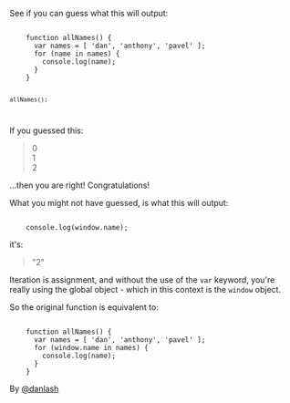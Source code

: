 See if you can guess what this will output:

<code>
    function allNames() {
      var names = [ 'dan', 'anthony', 'pavel' ];
      for (name in names) {
        console.log(name);
      }
    }

    allNames();
</code>

If you guessed this:

> 0<br/>
> 1<br/>
> 2<br/>


...then you are right! Congratulations!

What you might not have guessed, is what this will output:

<code>
    console.log(window.name);
</code>

it's:

> "2"


Iteration is assignment, and without the use of the `var` keyword, you're really using the global object - which in this context is the `window` object.

So the original function is equivalent to:

<code>
    function allNames() {
      var names = [ 'dan', 'anthony', 'pavel' ];
      for (window.name in names) {
        console.log(name);
      }
    }
</code>

By [@danlash][1]

[1]:https://twitter.com/danlash
